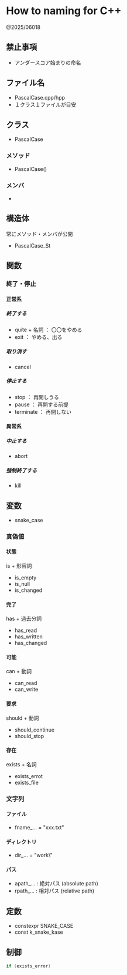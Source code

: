 # How to naming for C++
@2025/06018

## 禁止事項
- アンダースコア始まりの命名

## ファイル名
- PascalCase.cpp/hpp
- １クラス１ファイルが目安

## クラス
- PascalCase
### メソッド
- PascalCase()
### メンバ
- 

## 構造体
常にメソッド・メンバが公開
- PascalCase_St

## 関数

### 終了・停止
#### 正常系
##### 終了する
- quite + 名詞 ： 〇〇をやめる
- exit ： やめる、出る
##### 取り消す
- cancel
##### 停止する
- stop ： 再開しうる
- pause ： 再開する前提
- terminate ： 再開しない
#### 異常系
##### 中止する
- abort
##### 強制終了する
- kill

## 変数
- snake_case
### 真偽値
#### 状態
is + 形容詞
- is_empty
- is_null
- is_changed
#### 完了
has + 過去分詞
- has_read
- has_written
- has_changed
#### 可能
can + 動詞
- can_read
- can_write
#### 要求
should + 動詞
- should_continue
- should_stop
#### 存在
exists + 名詞
- exists_errot
- exists_file

### 文字列
#### ファイル
- fname_... = "xxx.txt"
#### ディレクトリ
- dir_... = "work\\"
#### パス
- apath_... : 絶対パス (absolute path)
- rpath_... : 相対パス (relative path)

## 定数
- constexpr SNAKE_CASE
- const k_snake_kase

## 制御
``` cpp
if (exists_error) 
```
